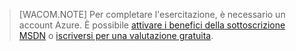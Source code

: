 > [WACOM.NOTE] Per completare l'esercitazione, è necessario un account Azure. È possibile [attivare i benefici della sottoscrizione MSDN][] o [iscriversi per una valutazione gratuita][].

  [attivare i benefici della sottoscrizione MSDN]: /en-us/pricing/member-offers/msdn-benefits-details/
  [iscriversi per una valutazione gratuita]: /en-us/pricing/free-trial/
